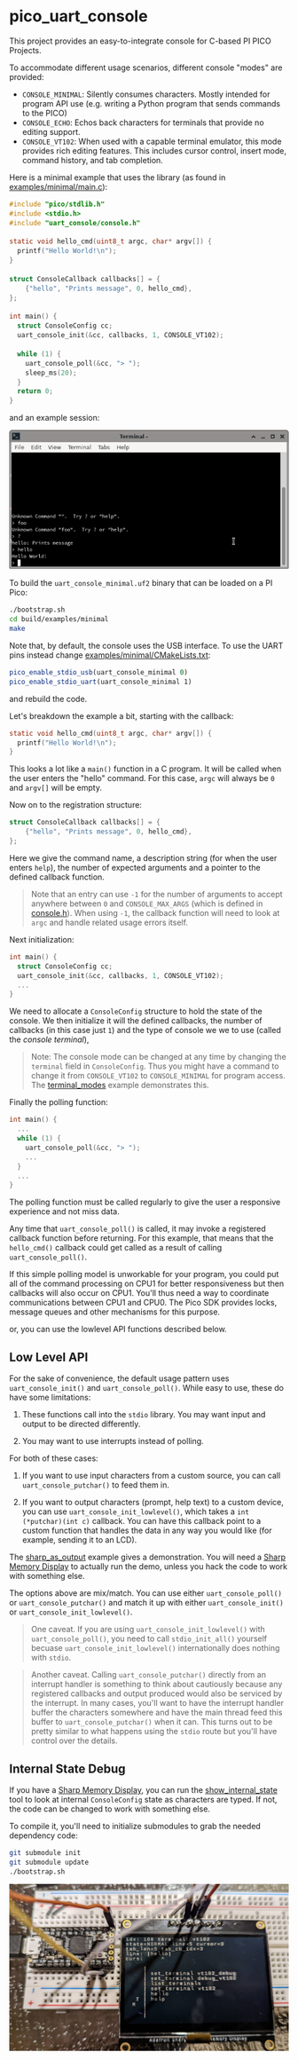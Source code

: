 # pico_uart_console
This project provides an easy-to-integrate console for C-based PI PICO Projects.

To accommodate different usage scenarios, different console "modes" are provided:

  * `CONSOLE_MINIMAL`: Silently consumes characters.  Mostly intended for
  program API use (e.g. writing a Python program that sends commands to the
  PICO)
  * `CONSOLE_ECHO`: Echos back characters for terminals that provide no
  editing support.
  * `CONSOLE_VT102`: When used with a capable terminal
  emulator, this mode provides rich editing features.  This includes cursor
  control, insert mode, command history, and tab completion.

  Here is a minimal example that uses the library (as found in [examples/minimal/main.c](examples/minimal/main.c)):

```c
#include "pico/stdlib.h"
#include <stdio.h>
#include "uart_console/console.h"

static void hello_cmd(uint8_t argc, char* argv[]) {
  printf("Hello World!\n");
}

struct ConsoleCallback callbacks[] = {
    {"hello", "Prints message", 0, hello_cmd},
};

int main() {
  struct ConsoleConfig cc;
  uart_console_init(&cc, callbacks, 1, CONSOLE_VT102);

  while (1) {
    uart_console_poll(&cc, "> ");
    sleep_ms(20);
  }
  return 0;
}
```

and an example session:

![terminal](images/terminal.png)

To build the `uart_console_minimal.uf2` binary that can be loaded on a PI Pico:

```bash
./bootstrap.sh
cd build/examples/minimal
make
```

Note that, by default, the console uses the USB interface.  To use the UART
pins instead change
[examples/minimal/CMakeLists.txt](examples/minimal/CMakeLists.txt):

```cmake
pico_enable_stdio_usb(uart_console_minimal 0)
pico_enable_stdio_uart(uart_console_minimal 1)
```

and rebuild the code.

Let's breakdown the example a bit, starting with the callback:

```c
static void hello_cmd(uint8_t argc, char* argv[]) {
  printf("Hello World!\n");
}
```

This looks a lot like a `main()` function in a C program.  It will be called
when the user enters the "hello" command.  For this case, `argc` will always be
`0` and `argv[]` will be empty.

Now on to the registration structure:

```c
struct ConsoleCallback callbacks[] = {
    {"hello", "Prints message", 0, hello_cmd},
};
```

Here we give the command name, a description string (for when the user enters
`help`), the number of expected arguments and a pointer to the defined callback
function.

> Note that an entry can use `-1` for the number of arguments to accept anywhere
between `0` and `CONSOLE_MAX_ARGS` (which is defined in
[console.h](include/uart_console/console.h)).  When using `-1`, the callback
function will need to look at `argc` and handle related usage errors itself.

Next initialization:

```c
int main() {
  struct ConsoleConfig cc;
  uart_console_init(&cc, callbacks, 1, CONSOLE_VT102);
  ...
}
```

We need to allocate a `ConsoleConfig` structure to hold the state of the console.
We then initialize it will the defined callbacks, the number of callbacks (in
this case just `1`) and the type of console we we to use (called the *console terminal*),

> Note: The console mode can be changed at any time by changing the `terminal`
field in `ConsoleConfig`.  Thus you might have a command to change it from
`CONSOLE_VT102` to `CONSOLE_MINIMAL` for program access.  The
[terminal_modes](examples/terminal_modes/main.c) example demonstrates this.

Finally the polling function:

```c
int main() {
  ...
  while (1) {
    uart_console_poll(&cc, "> ");
    ...
  }
  ...
}
```

The polling function must be called regularly to give the user a responsive
experience and not miss data.

Any time that `uart_console_poll()` is called, it may invoke a
registered callback function before returning.  For this example,
that means that the `hello_cmd()` callback could get called as a result
of calling `uart_console_poll()`.

If this simple polling model is unworkable for your program, you could put all
of the command processing on CPU1 for better responsiveness but then callbacks
will also occur on CPU1.  You'll thus need a way to coordinate communications
between CPU1 and CPU0.  The Pico SDK provides locks, message queues and other
mechanisms for this purpose.

or, you can use the lowlevel API functions described below.

## Low Level API

For the sake of convenience, the default usage pattern uses `uart_console_init()` and `uart_console_poll()`.  While easy to use, these do have some limitations:

  1. These functions call into the `stdio` library.  You may want input and output to be directed differently.

  2. You may want to use interrupts instead of polling.

For both of these cases:

  1. If you want to use input characters from a custom source, you can call
  `uart_console_putchar()` to feed them in.

  2. If you want to output characters (prompt, help text) to a custom device,
  you can use `uart_console_init_lowlevel()`, which takes a `int (*putchar)(int
  c)` callback.  You can have this callback point to a custom function that
  handles the data in any way you would like (for example, sending it to an
  LCD).

  The [sharp_as_output](examples/sharpmem_display/sharp_as_output/main.c)
  example gives a demonstration.  You will need a [Sharp Memory
  Display](https://www.adafruit.com/product/4694) to actually run the demo,
  unless you hack the code to work with something else.

  The options above are mix/match.  You can use either `uart_console_poll()` or
  `uart_console_putchar()` and match it up with either `uart_console_init()` or
  `uart_console_init_lowlevel()`.

  > One caveat.  If you are using `uart_console_init_lowlevel()` with
  `uart_console_poll()`, you need to call `stdio_init_all()` yourself becuase
  `uart_console_init_lowlevel()` internationally does nothing with `stdio`.

  > Another caveat.  Calling `uart_console_putchar()` directly from an interrupt
  handler is something to think about cautiously because any registered callbacks
  and output produced would also be serviced by the interrupt.  In many cases,
  you'll want to have the interrupt handler buffer the characters somewhere and
  have the main thread feed this buffer to `uart_console_putchar()` when it can.
  This turns out to be pretty similar to what happens using the `stdio` route
  but you'll have control over the details.

  ## Internal State Debug

  If you have a [Sharp Memory Display](https://www.adafruit.com/product/4694),
  you can run the
  [show_internal_state](examples/sharpmem_display/show_internal_state/) tool to
  look at internal `ConsoleConfig` state as characters are typed.  If not, the code
  can be changed to work with something else.

  To compile it, you'll need to initialize submodules to grab the needed dependency code:

  ```bash
  git submodule init
  git submodule update
  ./bootstrap.sh
  ```

![sharp display](images/sharp_disp.jpg)


